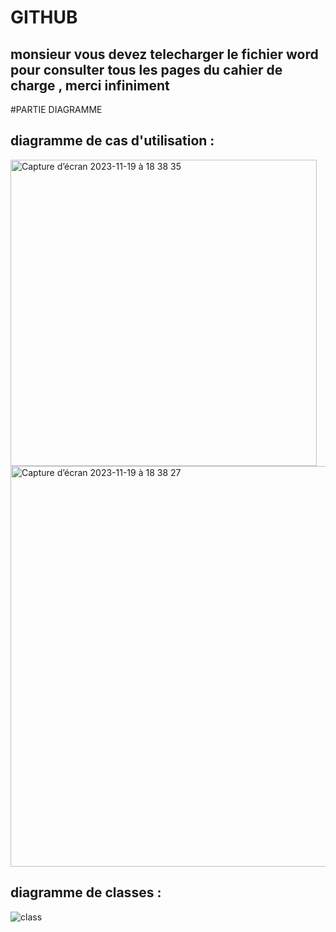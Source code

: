 # GITHUB
## monsieur vous devez telecharger le fichier word pour consulter tous les pages du cahier de charge , merci infiniment 

#PARTIE DIAGRAMME

## diagramme de cas d'utilisation :

<img width="490" alt="Capture d’écran 2023-11-19 à 18 38 35" src="https://github.com/yassine355/GITHUB/assets/72927054/748fed2b-930a-48da-9c4a-45262bdbf10f">
<img width="641" alt="Capture d’écran 2023-11-19 à 18 38 27" src="https://github.com/yassine355/GITHUB/assets/72927054/74b6b5ce-5c41-492b-b525-a0bb940f1a7a">


## diagramme de classes :

![class](https://github.com/yassine355/GITHUB/assets/72927054/c6a154d4-f081-41ce-8dcf-4fa142aa7229)
